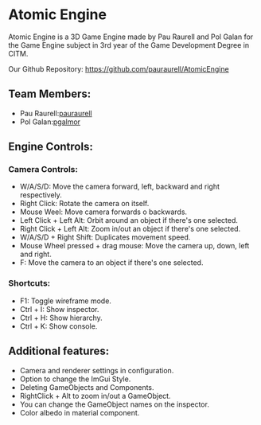 # Atomic Engine

Atomic Engine is a 3D Game Engine made by Pau Raurell and Pol Galan for the Game Engine subject in 3rd year of the Game Development Degree in CITM.

Our Github Repository: https://github.com/pauraurell/AtomicEngine

## Team Members:

* Pau Raurell:[pauraurell](https://github.com/pauraurell)
* Pol Galan:[pgalmor](https://github.com/pgalmor)

## Engine Controls:

### Camera Controls:
* W/A/S/D: Move the camera forward, left, backward and right respectively.
* Right Click: Rotate the camera on itself. 
* Mouse Weel: Move camera forwards o backwards.
* Left Click + Left Alt: Orbit around an object if there's one selected.
* Right Click + Left Alt: Zoom in/out an object if there's one selected.
* W/A/S/D + Right Shift: Duplicates movement speed.
* Mouse Wheel pressed + drag mouse: Move the camera up, down, left and right.
* F: Move the camera to an object if there's one selected.

### Shortcuts:
* F1: Toggle wireframe mode.
* Ctrl + I: Show inspector.
* Ctrl + H: Show hierarchy.
* Ctrl + K: Show console.

## Additional features:
* Camera and renderer settings in configuration.
* Option to change the ImGui Style.
* Deleting GameObjects and Components.
* RightClick + Alt to zoom in/out a GameObject.
* You can change the GameObject names on the inspector.
* Color albedo in material component.


